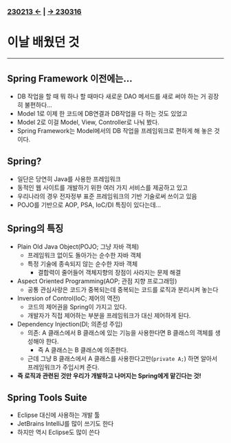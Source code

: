 ﻿#

### [230213 ←](../../230130-_Spring/230213/) | [→ 230316](../../230130-_Spring/230316/)

# 이날 배웠던 것

---

## Spring Framework 이전에는...

- DB 작업을 할 때 뭐 하나 할 때마다 새로운 DAO 메서드를 새로 써야 하는 거 굉장히 불편하다...
- Model 1로 이제 한 코드에 DB연결과 DB작업을 다 하는 것도 있었고
- Model 2로 이걸 Model, View, Controller로 나눠 봤다.
- Spring Framework는 Model에서의 DB 작업을 프레임워크로 편하게 해 놓은 것이다.

## Spring?

- 일단은 당연히 Java를 사용한 프레임워크
- 동적인 웹 사이트를 개발하기 위한 여러 가지 서비스를 제공하고 있고
- 우리나라의 경우 전자정부 표준 프레임워크의 기반 기술로써 쓰이고 있음
- POJO를 기반으로 AOP, PSA, IoC/DI 특징이 있다는데...

## Spring의 특징

- Plain Old Java Object(POJO; 그냥 자바 객체)
    - 프레임워크 없이도 돌아가는 순수한 자바 객체
    - 특정 기술에 종속되지 않는 순수한 자바 객체
        - 결합력이 줄어들어 객체지향의 장점이 사라지는 문제 해결
- Aspect Oriented Programming(AOP; 관점 지향 프로그래밍)
    - 공통 관심사랑은 코드가 중복되는데 중복되는 코드를 로직과 분리시켜 놓는다
- Inversion of Control(IoC; 제어의 역전)
    - 코드의 제어권을 Spring이 가지고 있다.
    - 개발자가 직접 제어하는 부분을 프레임워크가 대신 제어하게 된다.
- Dependency Injection(DI; 의존성 주입)
    - 의존: A 클래스에서 B 클래스에 있는 기능을 사용한다면 B 클래스의 객체를 생성해야 한다.
        - 즉 A 클래스는 B 클래스에 의존한다.
    - 근데 그냥 B 클래스에서 A 클래스를 사용한다고만(`private A;`) 하면 알아서 프레임워크가 주입시켜 준다.
- **즉 로직과 관련된 것만 우리가 개발하고 나머지는 Spring에게 맡긴다는 것!**

## Spring Tools Suite

- Eclipse 대신에 사용하는 개발 툴
- JetBrains IntelliJ를 많이 쓰기도 한다
- 하지만 역시 Eclipse도 많이 쓴다